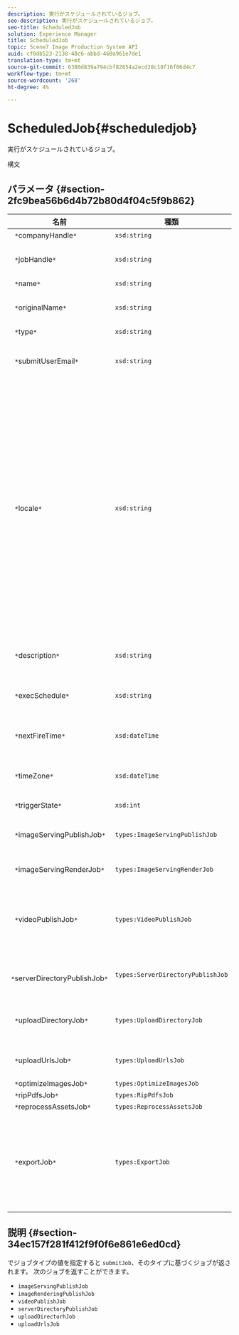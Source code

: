 ```yaml
---
description: 実行がスケジュールされているジョブ。
seo-description: 実行がスケジュールされているジョブ。
seo-title: ScheduledJob
solution: Experience Manager
title: ScheduledJob
topic: Scene7 Image Production System API
uuid: cf0db523-2138-48c6-abbd-460a961e7de1
translation-type: tm+mt
source-git-commit: 6380d839a794cbf82854a2ecd28c18f16f06d4c7
workflow-type: tm+mt
source-wordcount: '268'
ht-degree: 4%

---
```



# ScheduledJob{#scheduledjob}

実行がスケジュールされているジョブ。

構文

## パラメータ {#section-2fc9bea56b6d4b72b80d4f04c5f9b862}

| 名前 | 種類 | 説明 |
|---|---|---|
| ` *`companyHandle`*` | `xsd:string` | 会社ハンドル |
| ` *`jobHandle`*` | `xsd:string` | スケジュール済みのジョブハンドル。 |
| ` *`name`*` | `xsd:string` | ジョブ名. |
| ` *`originalName`*` | `xsd:string` | スケジュール済みジョブの元の名前。 |
| ` *`type`*` | `xsd:string` | ジョブの種類。 |
| ` *`submitUserEmail`*` | `xsd:string` | ジョブをスケジュールしたユーザーの電子メールアドレス。 |
| ` *`locale`*` | `xsd:string` | ジョブログの詳細と電子メールローカライゼーションに使用するロケールです。 ロケールはで指定 `<language_code>[- <country_code>]`します。言語コードはISO-639で指定された小文字、2文字のコードはISO-3166で指定された大文字、2文字のコードはオプションの国コードです。 例えば、英語（米国）のロケール文字列は次のようになります。 `en-US`. |
| ` *`description`*` | `xsd:string` | に最初に指定されたジョブの説明で `submitJob`す。 |
| ` *`execSchedule`*` | `xsd:string` | ジョブの実行がスケジュールされている場合。 |
| ` *`nextFireTime`*` | `xsd:dateTime` | ジョブを実行する日付、時刻、およびタイムゾーン。 |
| ` *`timeZone`*` | `xsd:dateTime` | スケジュールされたジョブのタイムゾーン。 |
| ` *`triggerState`*` | `xsd:int` | ジョブトリガー状態の選択。 |
| ` *`imageServingPublishJob`*` | `types:ImageServingPublishJob` | 画像サービング公開ジョブのジョブの詳細。 |
| ` *`imageServingRenderJob`*` | `types:ImageServingRenderJob` | 画像レンダリングジョブのジョブの詳細。 |
| ` *`videoPublishJob`*` | `types:VideoPublishJob` | ビデオ公開ジョブのジョブの詳細。 VideoPublishJobを参照して [ください](https://docs.adobe.com/content/help/en/dynamic-media-developer-resources/image-production-api/data-types/r-scheduled-job.html)。 |
| ` *`serverDirectoryPublishJob`*` | `types:ServerDirectoryPublishJob` | サーバーディレクトリ公開ジョブのジョブの詳細。 |
| ` *`uploadDirectoryJob`*` | `types:UploadDirectoryJob` | アップロードディレクトリジョブのジョブの詳細。 |
| ` *`uploadUrlsJob`*` | `types:UploadUrlsJob` | アップロードURLジョブのジョブの詳細。 |
| ` *`optimizeImagesJob`*` | `types:OptimizeImagesJob` |  |
| ` *`ripPdfsJob`*` | `types:RipPdfsJob` |  |
| ` *`reprocessAssetsJob`*` | `types:ReprocessAssetsJob` |  |
| ` *`exportJob`*` | `types:ExportJob` | 以前にアップロードされたファイルの承認されたエクスポートを許可します。 詳しくは、 [ジョブの書き出し](https://docs.adobe.com/content/help/en/dynamic-media-developer-resources/image-production-api/data-types/r-scheduled-job.html)を参照してください。 |

## 説明 {#section-34ec157f281f412f9f0f6e861e6ed0cd}

でジョブタイプの値を指定すると `submitJob`、そのタイプに基づくジョブが返されます。 次のジョブを返すことができます。

* `imageServingPublishJob`
* `imageRenderingPublishJob`
* `videoPublishJob`
* `serverDirectoryPublishJob`
* `uploadDirectorhJob`
* `uploadUrlsJob`

